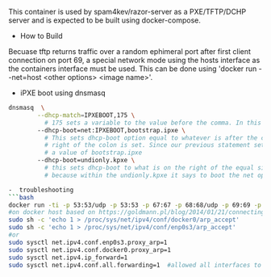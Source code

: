 This container is used by spam4kev/razor-server as a PXE/TFTP/DCHP server and is expected to be built using docker-compose.

-  How to Build

Becuase tftp returns traffic over a random ephimeral port after first client connection on port 69, a special network mode using the hosts interface as the containers interface must be used. This can be done using 'docker run --net=host \<other options> \<image name>'.

- iPXE boot using dnsmasq
```bash
dnsmasq  \
        --dhcp-match=IPXEBOOT,175 \
          # 175 sets a variable to the value before the comma. In this case, the variable is IPXEBOOT
        --dhcp-boot=net:IPXEBOOT,bootstrap.ipxe \
          # This sets dhcp-boot option equal to whatever is after the comma if the variable to the
          # right of the colon is set. Since our previous statement sets IPXEBOOT, the dhcp-boot gets
          # a value of bootstrap.ipxe
        --dhcp-boot=undionly.kpxe \
          # this sets dhcp-boot to what is on the right of the equal sign. This will be applied at first tftpboot
          # because within the undionly.kpxe it says to boot the net option.

-  troubleshooting
```bash
docker run -ti -p 53:53/udp -p 53:53 -p 67:67 -p 68:68/udp -p 69:69 -p 69:69/udp -p 4011:4011/udp --net=host -v /media/BitTorrent/operating_systems/:/tftpboot/images/ centos sh
#on docker host based on https://goldmann.pl/blog/2014/01/21/connecting-docker-containers-on-multiple-hosts/
sudo sh -c 'echo 1 > /proc/sys/net/ipv4/conf/docker0/arp_accept'
sudo sh -c 'echo 1 > /proc/sys/net/ipv4/conf/enp0s3/arp_accept'
#or
sudo sysctl net.ipv4.conf.enp0s3.proxy_arp=1 
sudo sysctl net.ipv4.conf.docker0.proxy_arp=1
sudo sysctl net.ipv4.ip_forward=1
sudo sysctl net.ipv4.conf.all.forwarding=1	#allowed all interfaces to forward traffic if exposed in dockerfile
```
